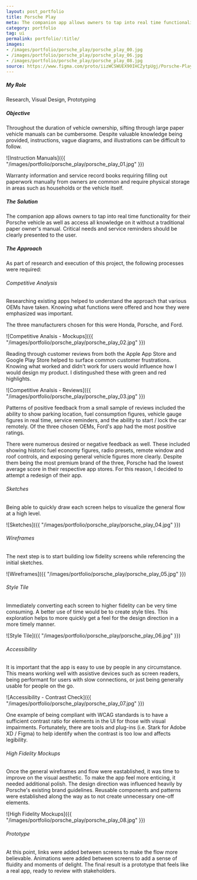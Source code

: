 ```yaml
---
layout: post_portfolio
title: Porsche Play
meta: The companion app allows owners to tap into real time functionality for their Porsche vehicle as well as access all knowledge on it without a traditional paper owner's manual.
category: portfolio
tag: ui
permalink: portfolio/:title/
images: 
- /images/portfolio/porsche_play/porsche_play_00.jpg
- /images/portfolio/porsche_play/porsche_play_06.jpg
- /images/portfolio/porsche_play/porsche_play_08.jpg
source: https://www.figma.com/proto/iizWCSWUEX90IHCZytpUgj/Porsche-Play?scaling=contain&node-id=8%3A38
---
```


##### My Role

Research, Visual Design, Prototyping

##### Objective

Throughout the duration of vehicle ownership, sifting through large paper vehicle manuals can be cumbersome. Despite valuable knowledge being provided, instructions, vague diagrams, and illustrations can be difficult to follow. 

![Instruction Manuals]({{ "/images/portfolio/porsche_play/porsche_play_01.jpg" }})

Warranty information and service record books requiring filling out paperwork manually from owners are common and require physical storage in areas such as households or the vehicle itself.

##### The Solution

The companion app allows owners to tap into real time functionality for their Porsche vehicle as well as access all knowledge on it without a traditional paper owner's manual. Critical needs and service reminders should be clearly presented to the user.

##### The Approach

As part of research and execution of this project, the following processes were required:

###### Competitive Analysis

Researching existing apps helped to understand the approach that various OEMs have taken. Knowing what functions were offered and how they were emphasized was important.

The three manufacturers chosen for this were Honda, Porsche, and Ford.

![Competitive Analsis - Mockups]({{ "/images/portfolio/porsche_play/porsche_play_02.jpg" }})

Reading through customer reviews from both the Apple App Store and Google Play Store helped to surface common customer frustrations. Knowing what worked and didn't work for users would influence how I would design my product. I distingushed these with green and red highlights.

![Competitive Analsis - Reviews]({{ "/images/portfolio/porsche_play/porsche_play_03.jpg" }})

Patterns of positive feedback from a small sample of reviews included the ability to show parking location, fuel consumption figures, vehicle gauge figures in real time, service reminders, and the ability to start / lock the car remotely. Of the three chosen OEMs, Ford's app had the most positive ratings.

There were numerous desired or negative feedback as well. These included showing historic fuel economy figures, radio presets, remote window and roof controls, and exposing general vehicle figures more clearly. Despite them being the most premium brand of the three, Porsche had the lowest average score in their respective app stores. For this reason, I decided to attempt a redesign of their app.

###### Sketches

Being able to quickly draw each screen helps to visualize the general flow at a high level.

![Sketches]({{ "/images/portfolio/porsche_play/porsche_play_04.jpg" }})

###### Wireframes

The next step is to start building low fidelity screens while referencing the initial sketches.

![Wireframes]({{ "/images/portfolio/porsche_play/porsche_play_05.jpg" }})

###### Style Tile

Immediately converting each screen to higher fidelity can be very time consuming. A better use of time would be to create style tiles. This exploration helps to more quickly get a feel for the design direction in a more timely manner.

![Style Tile]({{ "/images/portfolio/porsche_play/porsche_play_06.jpg" }})

###### Accessibility

It is important that the app is easy to use by people in any circumstance. This means working well with assistive devices such as screen readers, being performant for users with slow connections, or just being generally usable for people on the go.

![Accessibility - Contrast  Check]({{ "/images/portfolio/porsche_play/porsche_play_07.jpg" }})

One example of being compliant with WCAG standards is to have a sufficient contrast ratio for elements in the UI for those with visual impairments. Fortunately, there are tools and plug-ins (i.e. Stark for Adobe XD / Figma) to help identify when the contrast is too low and affects legibility.

###### High Fidelity Mockups

Once the general wireframes and flow were eastablished, it was time to improve on the visual aesthetic. To make the app feel more enticing, it needed additional polish. The design direction was influenced heavily by Porsche's existing brand guidelines. Reusable components and patterns were established along the way as to not create unnecessary one-off elements.

![High Fidelity Mockups]({{ "/images/portfolio/porsche_play/porsche_play_08.jpg" }})

###### Prototype

At this point, links were added between screens to make the flow more believable. Animations were added between screens to add a sense of fluidity and moments of delight. The final result is a prototype that feels like a real app, ready to review with stakeholders.